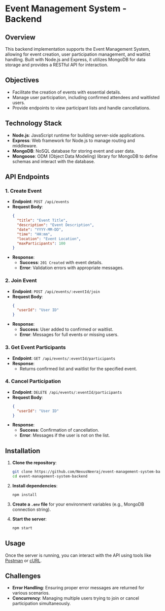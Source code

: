 # Event Management System - Backend

## Overview

This backend implementation supports the Event Management System, allowing for event creation, user participation management, and waitlist handling. Built with Node.js and Express, it utilizes MongoDB for data storage and provides a RESTful API for interaction.

## Objectives

- Facilitate the creation of events with essential details.
- Manage user participation, including confirmed attendees and waitlisted users.
- Provide endpoints to view participant lists and handle cancellations.

## Technology Stack

- **Node.js**: JavaScript runtime for building server-side applications.
- **Express**: Web framework for Node.js to manage routing and middleware.
- **MongoDB**: NoSQL database for storing event and user data.
- **Mongoose**: ODM (Object Data Modeling) library for MongoDB to define schemas and interact with the database.

## API Endpoints

### 1. **Create Event**

- **Endpoint**: `POST /api/events`
- **Request Body**:
  ```json
  {
    "title": "Event Title",
    "description": "Event Description",
    "date": "YYYY-MM-DD",
    "time": "HH:mm",
    "location": "Event Location",
    "maxParticipants": 100
  }
  ```
- **Response**:
  - **Success**: `201 Created` with event details.
  - **Error**: Validation errors with appropriate messages.

### 2. **Join Event**

- **Endpoint**: `POST /api/events/:eventId/join`
- **Request Body**:
  ```json
  {
    "userId": "User ID"
  }
  ```
- **Response**:
  - **Success**: User added to confirmed or waitlist.
  - **Error**: Messages for full events or missing users.

### 3. **Get Event Participants**

- **Endpoint**: `GET /api/events/:eventId/participants`
- **Response**:
  - Returns confirmed list and waitlist for the specified event.

### 4. **Cancel Participation**

- **Endpoint**: `DELETE /api/events/:eventId/participants`
- **Request Body**:
  ```json
  {
    "userId": "User ID"
  }
  ```
- **Response**:
  - **Success**: Confirmation of cancellation.
  - **Error**: Messages if the user is not on the list.

## Installation

1. **Clone the repository**:
   ```bash
   git clone https://github.com/NexusNeeraj/event-management-system-backend.git
   cd event-management-system-backend
   ```

2. **Install dependencies**:
   ```bash
   npm install
   ```

3. **Create a `.env` file** for your environment variables (e.g., MongoDB connection string).

4. **Start the server**:
   ```bash
   npm start
   ```

## Usage

Once the server is running, you can interact with the API using tools like [Postman](https://www.postman.com/) or [cURL](https://curl.se/). 

## Challenges

- **Error Handling**: Ensuring proper error messages are returned for various scenarios.
- **Concurrency**: Managing multiple users trying to join or cancel participation simultaneously.
